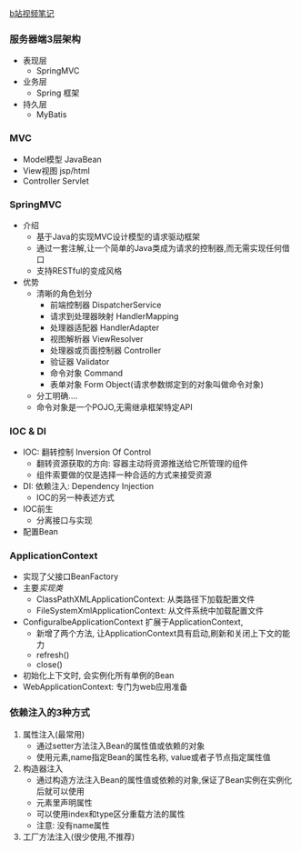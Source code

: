 [b站视频笔记](https://www.bilibili.com/video/av47953244/?spm_id_from=333.788.videocard.0)
### 服务器端3层架构
  - 表现层
    - SpringMVC
  - 业务层
    - Spring 框架
  - 持久层
    - MyBatis

### MVC
  - Model模型 JavaBean
  - View视图  jsp/html
  - Controller Servlet


### SpringMVC
  - 介绍
    - 基于Java的实现MVC设计模型的请求驱动框架
    - 通过一套注解,让一个简单的Java类成为请求的控制器,而无需实现任何借口
    - 支持RESTful的变成风格
  - 优势
    - 清晰的角色划分
      - 前端控制器 DispatcherService
      - 请求到处理器映射 HandlerMapping
      - 处理器适配器 HandlerAdapter
      - 视图解析器  ViewResolver
      - 处理器或页面控制器 Controller
      - 验证器  Validator
      - 命令对象 Command
      - 表单对象 Form Object(请求参数绑定到的对象叫做命令对象)
    - 分工明确....
    - 命令对象是一个POJO,无需继承框架特定API

### IOC & DI
  - IOC: 翻转控制 Inversion Of Control
    - 翻转资源获取的方向: 容器主动将资源推送给它所管理的组件
    - 组件索要做的仅是选择一种合适的方式来接受资源
  - DI: 依赖注入: Dependency Injection
    - IOC的另一种表述方式
  - IOC前生
    - 分离接口与实现
  - 配置Bean


### ApplicationContext
  - 实现了父接口BeanFactory
  - 主要*实现类*
    - ClassPathXMLApplicationContext: 从类路径下加载配置文件
    - FileSystemXmlApplicationContext: 从文件系统中加载配置文件
  - ConfiguralbeApplicationContext 扩展于ApplicationContext,
    - 新增了两个方法, 让ApplicationContext具有启动,刷新和关闭上下文的能力
    - refresh()
    - close()
  - 初始化上下文时, 会实例化所有单例的Bean
  - WebApplicationContext: 专门为web应用准备

### 依赖注入的3种方式
  1. 属性注入(最常用)
     - 通过setter方法注入Bean的属性值或依赖的对象
     - 使用<property>元素,name指定Bean的属性名称, value或者<value>子节点指定属性值 
  2. 构造器注入
     - 通过构造方法注入Bean的属性值或依赖的对象,保证了Bean实例在实例化后就可以使用
     - <constructor-arg>元素里声明属性
     - 可以使用index和type区分重载方法的属性
     - 注意: 没有name属性 
  3. 工厂方法注入(很少使用,不推荐)